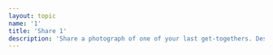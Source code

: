 ```yaml
---
layout: topic
name: '1'
title: 'Share 1'
description: 'Share a photograph of one of your last get-togethers. Describe what we are looking at and why have you chosen it?'
---
```

